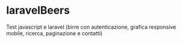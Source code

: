 # laravelBeers
Test javascript e laravel (birre con autenticazione, grafica responsive mobile, ricerca, paginazione e contatti)
